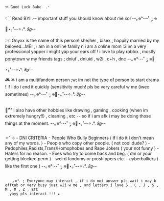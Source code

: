 `` ୨ৎ Good Luck Babe  .ᐟ ``

𓏲 ๋࣭  ࣪ Read BYI .-- important stuff you should know about me xo!
--｡𖦹°‧--˚ ༘ 𖦹🐾⋆｡˚--✧˖°. 𝜗𝜚--

𓏵 Onyxx is the name of this person!
she/her , bisex , happily married by my beloved...ME! , i am in a online family n i am a online mom :3
im  a very professional yapper i might yap your ears off !
i love to play roblox , mostly ponytown w my friends 
tags ; dniuf , dniuid , w2i , c+h , dnc
--｡𖦹°‧--˚ ༘ 𖦹🐾⋆｡˚--✧˖°. 𝜗𝜚--

🎮ִ ࣪𖤐 i am a multifandom person ;w;
im not the type of person to start drama ! if i do i end it quickly (sensitivity much! pls be very careful w me (iwec sometimes)
--｡𖦹°‧--˚ ༘ 𖦹🐾⋆｡˚--✧˖°. 𝜗𝜚--

🍳˚𓍢ִ໋˚ I also have other hobbies like drawing , gaming , cooking (when im extremely hungry!!) , cleaning , etc -- so if i am afk i may be doing those things at the moment.
--｡𖦹°‧--˚ ༘ 𖦹🐾⋆｡˚--✧˖°. 𝜗𝜚--

✧` ⊹  - DNI CRITERIA
      - People Who Bully Beginners ( if i do it i don't mean any of my words. )
      - People who copy other people. ( not cool dude? )
      - Pedophiles,Racists,Trans/Homophobes and Rape Jokers ( your not funny )
      - Haters for no reason.
      - Exes who try to come back and beg. ( dni or your getting blocked perm )
      - weird fandoms or proshippers etc.
      - cyberbulliers ( like the first one )
      --｡𖦹°‧--˚ ༘ 𖦹🐾⋆｡˚--✧˖°. 𝜗𝜚--

      ㅤ｡𖦹°‧ ; Everyone may interact , if i do not answer pls wait i may b offtab or very busy just w2i w me , and letters i love S , C , J , S , M , M , Z , ETC
      yayy pls interact !!! ★
